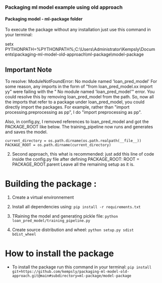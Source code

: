 ### Packaging ml model example using old approach

#### Packaging model - ml-package folder

To execute the package without any installation just use this command in your terminal:

setx PYTHONPATH=%PYTHONPATH%;C:\Users\Administrator\Kempsly\Documents\packaging-ml-model-old-approach\ml-package\model-package

<!-- Make sure to replace kempsly by your own user name, that is for windows user -->

## Important Note
To resolve: ModuleNotFoundError: No module named 'loan_pred_model'
 For some reason, any imports in the form of "from loan_pred_model.xx import yy" were failing with the " No module named 'loan_pred_model'" error. You could  resolve this by removing loan_pred_model from the path. So, now all the imports that refer to a package under loan_pred_model, you could directly import the packages. For example, rather than "import processing.preprocessing as pp", I do "import preprocessing as pp".

Also, in config.py, I removed references to loan_pred_model and got the PACKAGE_ROOT like below. The training_pipeline now runs and generates and saves the model.

    current_directory = os.path.dirname(os.path.realpath(__file__))
    PACKAGE_ROOT = os.path.dirname(current_directory)
    
2. Second approach, this what is recommended: just add this line of code inside the config.py file after defining PACKAGE_ROOT:
ROOT = PACKAGE_ROOT.parent
Leave all the remaining setup as it is.

    
    
# Building the package :
1. Create a virtual environnement

2. Install all dependencies using:
  `pip install -r requirements.txt`
  
3. TRaining the model and generating pickle file:
  `python loan_pred_model/training_pipeline.py`
  
4. Create source distribution and wheel:
   `python setup.py sdist bdist_wheel`


# How to install the package
- To install the package run this command in your terminal:
 `pip install git+https://github.com/kempsly/packaging-ml-model-old-approach.git@main#subdirectory=ml-package/model-package`

  
